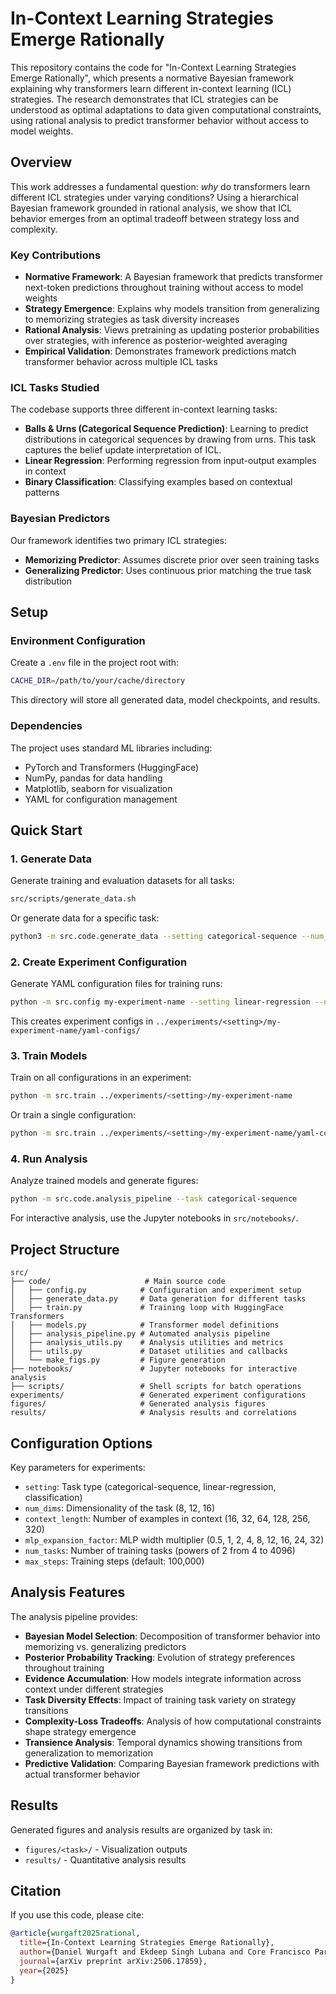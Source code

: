 # In-Context Learning Strategies Emerge Rationally

This repository contains the code for "In-Context Learning Strategies Emerge Rationally", which presents a normative Bayesian framework explaining why transformers learn different in-context learning (ICL) strategies. The research demonstrates that ICL strategies can be understood as optimal adaptations to data given computational constraints, using rational analysis to predict transformer behavior without access to model weights.

## Overview

This work addresses a fundamental question: *why* do transformers learn different ICL strategies under varying conditions? Using a hierarchical Bayesian framework grounded in rational analysis, we show that ICL behavior emerges from an optimal tradeoff between strategy loss and complexity.

### Key Contributions

- **Normative Framework**: A Bayesian framework that predicts transformer next-token predictions throughout training without access to model weights
- **Strategy Emergence**: Explains why models transition from generalizing to memorizing strategies as task diversity increases
- **Rational Analysis**: Views pretraining as updating posterior probabilities over strategies, with inference as posterior-weighted averaging
- **Empirical Validation**: Demonstrates framework predictions match transformer behavior across multiple ICL tasks

### ICL Tasks Studied

The codebase supports three different in-context learning tasks:
- **Balls & Urns (Categorical Sequence Prediction)**: Learning to predict distributions in categorical sequences by drawing from urns. This task captures the belief update interpretation of ICL.
- **Linear Regression**: Performing regression from input-output examples in context
- **Binary Classification**: Classifying examples based on contextual patterns

### Bayesian Predictors

Our framework identifies two primary ICL strategies:
- **Memorizing Predictor**: Assumes discrete prior over seen training tasks
- **Generalizing Predictor**: Uses continuous prior matching the true task distribution

## Setup

### Environment Configuration
Create a `.env` file in the project root with:
```bash
CACHE_DIR=/path/to/your/cache/directory
```
This directory will store all generated data, model checkpoints, and results.

### Dependencies
The project uses standard ML libraries including:
- PyTorch and Transformers (HuggingFace)
- NumPy, pandas for data handling
- Matplotlib, seaborn for visualization
- YAML for configuration management

## Quick Start

### 1. Generate Data
Generate training and evaluation datasets for all tasks:
```bash
src/scripts/generate_data.sh
```

Or generate data for a specific task:
```bash
python3 -m src.code.generate_data --setting categorical-sequence --num_dims 8 12 16 --random_seed 1
```

### 2. Create Experiment Configuration
Generate YAML configuration files for training runs:
```bash
python -m src.config my-experiment-name --setting linear-regression --num_dims_lst 8 --context_length_lst 16
```

This creates experiment configs in `../experiments/<setting>/my-experiment-name/yaml-configs/`

### 3. Train Models
Train on all configurations in an experiment:
```bash
python -m src.train ../experiments/<setting>/my-experiment-name
```

Or train a single configuration:
```bash
python -m src.train ../experiments/<setting>/my-experiment-name/yaml-configs/<config-file>.yaml
```

### 4. Run Analysis
Analyze trained models and generate figures:
```bash
python -m src.code.analysis_pipeline --task categorical-sequence
```

For interactive analysis, use the Jupyter notebooks in `src/notebooks/`.

## Project Structure

```
src/
├── code/                     # Main source code
│   ├── config.py            # Configuration and experiment setup
│   ├── generate_data.py     # Data generation for different tasks
│   ├── train.py             # Training loop with HuggingFace Transformers
│   ├── models.py            # Transformer model definitions
│   ├── analysis_pipeline.py # Automated analysis pipeline
│   ├── analysis_utils.py    # Analysis utilities and metrics
│   ├── utils.py             # Dataset utilities and callbacks
│   └── make_figs.py         # Figure generation
├── notebooks/               # Jupyter notebooks for interactive analysis
├── scripts/                 # Shell scripts for batch operations
experiments/                 # Generated experiment configurations
figures/                     # Generated analysis figures
results/                     # Analysis results and correlations
```

## Configuration Options

Key parameters for experiments:
- `setting`: Task type (categorical-sequence, linear-regression, classification)
- `num_dims`: Dimensionality of the task (8, 12, 16)
- `context_length`: Number of examples in context (16, 32, 64, 128, 256, 320)
- `mlp_expansion_factor`: MLP width multiplier (0.5, 1, 2, 4, 8, 12, 16, 24, 32)
- `num_tasks`: Number of training tasks (powers of 2 from 4 to 4096)
- `max_steps`: Training steps (default: 100,000)

## Analysis Features

The analysis pipeline provides:
- **Bayesian Model Selection**: Decomposition of transformer behavior into memorizing vs. generalizing predictors
- **Posterior Probability Tracking**: Evolution of strategy preferences throughout training
- **Evidence Accumulation**: How models integrate information across context under different strategies
- **Task Diversity Effects**: Impact of training task variety on strategy transitions
- **Complexity-Loss Tradeoffs**: Analysis of how computational constraints shape strategy emergence
- **Transience Analysis**: Temporal dynamics showing transitions from generalization to memorization
- **Predictive Validation**: Comparing Bayesian framework predictions with actual transformer behavior

## Results

Generated figures and analysis results are organized by task in:
- `figures/<task>/` - Visualization outputs
- `results/` - Quantitative analysis results

## Citation

If you use this code, please cite:
```bibtex
@article{wurgaft2025rational,
  title={In-Context Learning Strategies Emerge Rationally},
  author={Daniel Wurgaft and Ekdeep Singh Lubana and Core Francisco Park and Hidenori Tanaka and Gautam Reddy and Noah D. Goodman},
  journal={arXiv preprint arXiv:2506.17859},
  year={2025}
}
```